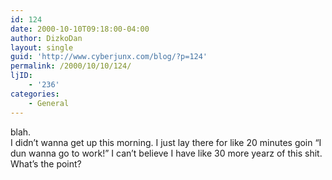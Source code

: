 ```yaml
---
id: 124
date: 2000-10-10T09:18:00-04:00
author: DizkoDan
layout: single
guid: 'http://www.cyberjunx.com/blog/?p=124'
permalink: /2000/10/10/124/
ljID:
    - '236'
categories:
    - General
---
```


blah.  
I didn’t wanna get up this morning. I just lay there for like 20 minutes goin “I dun wanna go to work!” I can’t believe I have like 30 more yearz of this shit. What’s the point?